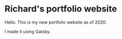 # Richard's portfolio website
Hello. This is my new portfolio website as of 2020.

I made it using Gatsby.
